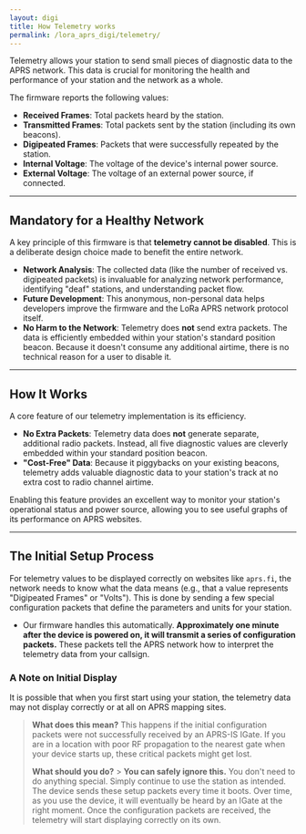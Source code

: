 ```yaml
---
layout: digi
title: How Telemetry works
permalink: /lora_aprs_digi/telemetry/
---
```


Telemetry allows your station to send small pieces of diagnostic data to the APRS network. This data is crucial for monitoring the health and performance of your station and the network as a whole.

The firmware reports the following values:

-   **Received Frames**: Total packets heard by the station.
-   **Transmitted Frames**: Total packets sent by the station (including its own beacons).
-   **Digipeated Frames**: Packets that were successfully repeated by the station.
-   **Internal Voltage**: The voltage of the device's internal power source.
-   **External Voltage**: The voltage of an external power source, if connected.

---

## Mandatory for a Healthy Network

A key principle of this firmware is that **telemetry cannot be disabled**. This is a deliberate design choice made to benefit the entire network.

-   **Network Analysis**: The collected data (like the number of received vs. digipeated packets) is invaluable for analyzing network performance, identifying "deaf" stations, and understanding packet flow.
-   **Future Development**: This anonymous, non-personal data helps developers improve the firmware and the LoRa APRS network protocol itself.
-   **No Harm to the Network**: Telemetry does **not** send extra packets. The data is efficiently embedded within your station's standard position beacon. Because it doesn't consume any additional airtime, there is no technical reason for a user to disable it.

---

## How It Works

A core feature of our telemetry implementation is its efficiency.

-   **No Extra Packets**: Telemetry data does **not** generate separate, additional radio packets. Instead, all five diagnostic values are cleverly embedded within your standard position beacon.
-   **"Cost-Free" Data**: Because it piggybacks on your existing beacons, telemetry adds valuable diagnostic data to your station's track at no extra cost to radio channel airtime.

Enabling this feature provides an excellent way to monitor your station's operational status and power source, allowing you to see useful graphs of its performance on APRS websites.

---

## The Initial Setup Process

For telemetry values to be displayed correctly on websites like `aprs.fi`, the network needs to know what the data means (e.g., that a value represents "Digipeated Frames" or "Volts"). This is done by sending a few special configuration packets that define the parameters and units for your station.

-   Our firmware handles this automatically. **Approximately one minute after the device is powered on, it will transmit a series of configuration packets.** These packets tell the APRS network how to interpret the telemetry data from your callsign.

### A Note on Initial Display

It is possible that when you first start using your station, the telemetry data may not display correctly or at all on APRS mapping sites.

> **What does this mean?**
> This happens if the initial configuration packets were not successfully received by an APRS-IS IGate. If you are in a location with poor RF propagation to the nearest gate when your device starts up, these critical packets might get lost.
>
> **What should you do?** > **You can safely ignore this.** You don't need to do anything special. Simply continue to use the station as intended. The device sends these setup packets every time it boots. Over time, as you use the device, it will eventually be heard by an IGate at the right moment. Once the configuration packets are received, the telemetry will start displaying correctly on its own.
